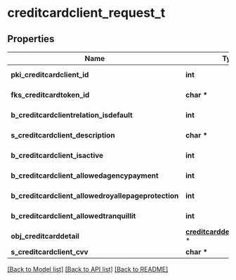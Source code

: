 # creditcardclient_request_t

## Properties
Name | Type | Description | Notes
------------ | ------------- | ------------- | -------------
**pki_creditcardclient_id** | **int** | The unique ID of the Creditcardclient | [optional] 
**fks_creditcardtoken_id** | **char \*** | The creditcard token identifier | [optional] 
**b_creditcardclientrelation_isdefault** | **int** | Whether if it&#39;s an relationisdefault | 
**s_creditcardclient_description** | **char \*** | The description of the Creditcardclient | 
**b_creditcardclient_isactive** | **int** | Whether the creditcardclient is active or not | 
**b_creditcardclient_allowedagencypayment** | **int** | Whether if it&#39;s an allowedagencypayment | 
**b_creditcardclient_allowedroyallepageprotection** | **int** | Whether if it&#39;s an allowedroyallepageprotection | 
**b_creditcardclient_allowedtranquillit** | **int** | Whether if it&#39;s an allowedtranquillit | 
**obj_creditcarddetail** | [**creditcarddetail_request_t**](creditcarddetail_request.md) \* |  | 
**s_creditcardclient_cvv** | **char \*** | The creditcard card CVV | 

[[Back to Model list]](../README.md#documentation-for-models) [[Back to API list]](../README.md#documentation-for-api-endpoints) [[Back to README]](../README.md)


